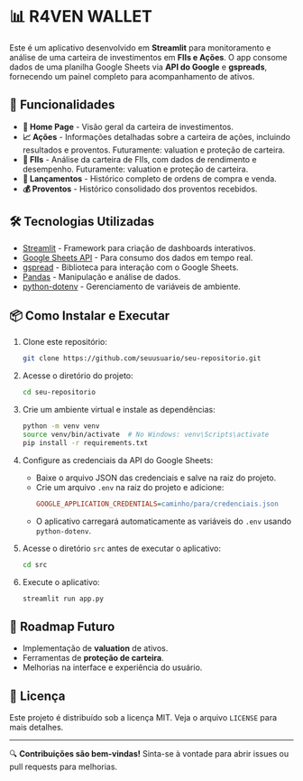 # 📊 R4VEN WALLET

Este é um aplicativo desenvolvido em **Streamlit** para monitoramento e análise de uma carteira de investimentos em **FIIs e Ações**.
O app consome dados de uma planilha Google Sheets via **API do Google** e **gspreads**, fornecendo um painel completo para acompanhamento de ativos.

## 🚀 Funcionalidades

- **📌 Home Page** - Visão geral da carteira de investimentos.
- **📈 Ações** - Informações detalhadas sobre a carteira de ações, incluindo resultados e proventos. Futuramente: valuation e proteção de carteira.
- **🏢 FIIs** - Análise da carteira de FIIs, com dados de rendimento e desempenho. Futuramente: valuation e proteção de carteira.
- **📜 Lançamentos** - Histórico completo de ordens de compra e venda.
- **💰 Proventos** - Histórico consolidado dos proventos recebidos.

## 🛠️ Tecnologias Utilizadas

- [Streamlit](https://streamlit.io/) - Framework para criação de dashboards interativos.
- [Google Sheets API](https://developers.google.com/sheets/api) - Para consumo dos dados em tempo real.
- [gspread](https://github.com/burnash/gspread) - Biblioteca para interação com o Google Sheets.
- [Pandas](https://pandas.pydata.org/) - Manipulação e análise de dados.
- [python-dotenv](https://pypi.org/project/python-dotenv/) - Gerenciamento de variáveis de ambiente.

## 📦 Como Instalar e Executar

1. Clone este repositório:
   ```bash
   git clone https://github.com/seuusuario/seu-repositorio.git
   ```
2. Acesse o diretório do projeto:
   ```bash
   cd seu-repositorio
   ```
3. Crie um ambiente virtual e instale as dependências:
   ```bash
   python -m venv venv
   source venv/bin/activate  # No Windows: venv\Scripts\activate
   pip install -r requirements.txt
   ```
4. Configure as credenciais da API do Google Sheets:
   - Baixe o arquivo JSON das credenciais e salve na raiz do projeto.
   - Crie um arquivo `.env` na raiz do projeto e adicione:
     ```ini
     GOOGLE_APPLICATION_CREDENTIALS=caminho/para/credenciais.json
     ```
   - O aplicativo carregará automaticamente as variáveis do `.env` usando `python-dotenv`.

5. Acesse o diretório `src` antes de executar o aplicativo:
   ```bash
   cd src
   ```
6. Execute o aplicativo:
   ```bash
   streamlit run app.py
   ```

## 📌 Roadmap Futuro

- Implementação de **valuation** de ativos.
- Ferramentas de **proteção de carteira**.
- Melhorias na interface e experiência do usuário.

## 📄 Licença

Este projeto é distribuído sob a licença MIT. Veja o arquivo `LICENSE` para mais detalhes.

---

🔍 **Contribuições são bem-vindas!** Sinta-se à vontade para abrir issues ou pull requests para melhorias.


